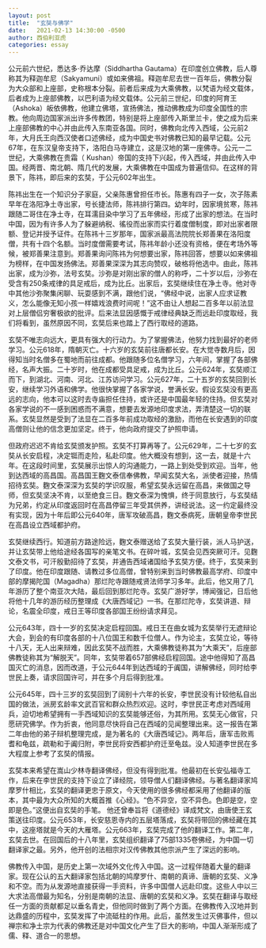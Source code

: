 ```yaml
---
layout: post
title:  "玄奘与佛学"
date:   2021-02-13 14:30:00 -0500
author: 西伯利亚虎
categories: essay
---
```


公元前六世纪，悉达多·乔达摩（Siddhartha Gautama）在印度创立佛教，后人尊称其为释迦牟尼（Sakyamuni）或如来佛祖。释迦牟尼去世一百年后，佛教分裂为大众部和上座部，史称根本分裂。前者后来成为大乘佛教，以梵语为经文载体，后者成为上座部佛教，以巴利语为经文载体。公元前三世纪，印度的阿育王（Ashoka）皈依佛教，他建立佛塔，宣扬佛法，推动佛教成为印度全国性的宗教。他向周边国家派出许多传教团，特别是将上座部传入斯里兰卡，使之成为后来上座部佛教的中心并由此传入东南亚各国。同时，佛教向北传入西域，公元前2年，大月氏王向西汉使者口述佛经，成为中国史书对佛教已知的最早记载。公元67年，在东汉皇帝支持下，洛阳白马寺建立，这是汉地的第一座佛寺。公元一二世纪，大乘佛教在贵霜（ Kushan）帝国的支持下兴起，传入西域，并由此传入中国。经两晋、南北朝、隋几代的发展，大乘佛教在中国成为普遍信仰。在这样的背景下，陈祎，即后来的玄奘，于公元602年出生。

陈祎出生在一个知识分子家庭，父亲陈惠曾担任市长。陈惠有四子一女，次子陈素早年在洛阳净土寺出家，号长捷法师，陈祎排行第四。幼年时，因家境贫寒，陈祎跟随二哥住在净土寺，在耳濡目染中学习了五年佛经，形成了出家的想法。在当时中国，因为有许多人为了躲避纳税、徭役而出家而实行着度僧制度，即对出家者限额、登记并授予证件。在陈祎十三岁那年，国家派最高法院院长郑善果在洛阳度僧，共有十四个名额。当时度僧需要考试，陈祎年龄小还没有资格，便在考场外等候，被郑善果注意到。郑善果询问陈祎为何想要出家，陈祎回答，想要以如来佛祖为榜样，在中国发扬佛法。郑善果深深为其志向赞叹，破格将他选中。由此，陈祎出家，成为沙弥，法号玄奘。沙弥是对刚出家的僧人的称呼，二十岁以后，沙弥在受含有250条戒律的具足戒后，成为比丘。出家后，玄奘继续住在净土寺。他对寺中其他沙弥聚集闲聊、玩耍感到不满，跟他们说，“佛经中说，出家人应求证教义，怎么能像无知小孩一样嬉戏浪费时间呢！”这不由让人想起二百多年以前法显对上层僧侣穷奢极欲的批评。后来法显因感慨于戒律经典缺乏而远赴印度取经，我们将看到，虽然原因不同，玄奘后来也踏上了西行取经的道路。

玄奘不唯志向远大，更具有强大的行动力。为了掌握佛法，他努力找到最好的老师学习。公元618年，隋朝灭亡。十六岁的玄奘前往唐都长安。在大觉寺数月后，因得知当时名僧多在蜀地而前往成都。他跟随多位名僧学习，六年间，掌握了各部佛经，名声大振。二十岁时，他在成都受具足戒，成为比丘。公元624年，玄奘顺江而下，到湖北、河南、河北、江苏访问学习。公元627年，二十五岁的玄奘回到长安，继续学习外语和佛学。他很快掌握了各家学说，誉满长安。假设玄奘没有更高远的志向，他本可以这时去寺庙担任住持，或许还是中国最年轻的住持。但玄奘对各家学说的不一感到困惑而不满意，想要去发源地印度求法，弄清楚这一切的联系。玄奘显然是受到了法显在二百多年前成功取经的激励，而他在长安遇到的印度高僧则让他的信念更加坚定。终于，他向政府提交了护照申请。

但政府迟迟不肯给玄奘颁发护照。玄奘不打算再等了。公元629年，二十七岁的玄奘从长安启程，决定铤而走险，私赴印度。他大概没有想到，这一去，就是十六年。在这段时间里，玄奘展示出惊人的沟通能力，一路上到处受到欢迎。当年，他到达西域的高昌国。高昌国王麴文泰信奉佛教，早闻玄奘大名，派使者迎接，热情招待玄奘。麴文泰深深为玄奘的学识叹服，希望玄奘永远留在高昌，来做国之导师，但玄奘坚决不肯，以至绝食三日。麴文泰深为愧惧，终于同意放行，与玄奘结为兄弟，约定从印度返回时在高昌停留三年受其供养，讲经说法。这一约定最终没有实现，因为十年后即公元640年，唐军攻破高昌，麴文泰病死，唐朝皇帝李世民在高昌设立西域都护府。

玄奘继续西行。知道前方路途险远，麴文泰赠送给了玄奘大量行装，派人马护送，并让玄奘带上他给途经各国写的亲笔文书。在碎叶城，玄奘会见西突厥可汗。见麴文泰文书，可汗殷勤招待了玄奘，并通告西域诸国给予玄奘方便。终于，玄奘来到了印度。他在印度跟随、请教过多位高僧，曾特别来到当时佛教最高学府、印度中部的摩揭陀国（Magadha）那烂陀寺跟随戒贤法师学习多年。此后，他又用了几年游历了整个南亚次大陆，最后回到那烂陀寺。玄奘广游好学，博闻强记，日后他将他十几年的游历经历整理成《大唐西域记》一书。在那烂陀寺，玄奘讲道、辩论，名震全印度，戒日王等印度各部国王纷纷请求拜见。

公元643年，四十一岁的玄奘决定启程回国。戒日王在曲女城为玄奘举行无遮辩论大会，到会的有印度各部的十八位国王和数千位僧人。作为论主，玄奘立论，等待十八天，无人出来辩难，因此玄奘不战而胜，大乘佛教徒称其为“大乘天”，后座部佛教徒称其为“解脱天”。同年，玄奘带着657部佛经启程回国。途中他得知了高昌国灭亡的消息，因而改道，于公元644年到达西域的于阗国，讲解佛经，同时给李世民上奏，请求回国许可，并在多个月后得到批准。

公元645年，四十三岁的玄奘回到了阔别十六年的长安，李世民没有计较他私自出国的做法，派房玄龄率文武百官和群众热烈欢迎。这时，李世民正考虑对西域用兵，迫切地希望拥有一手西域知识的玄奘能够还俗，为其所用。玄奘无心做官，只愿研究佛学。作为折衷，他同意尽快将自己在西域的见闻整理出来。这一报告在第二年由他的弟子辩机整理完成，是为著名的《大唐西域记》。两年后，唐军击败焉耆和龟兹，疏勒和于阗归附，李世民将安西都护府迁至龟兹。没人知道李世民在多大程度上参考了玄奘的情报。

玄奘本来希望在嵩山少林寺翻译佛经，但没有得到批准。他最初在长安弘福寺工作，后来在李世民的支持下设立了译经院，领导僧人们翻译佛经。与著名翻译家鸠摩罗什相比，玄奘的翻译更忠于原文，今天使用的很多佛经都采用了他翻译的版本，其中最为大众所知的大概首推《心经》。“色不异空，空不异色。色即是空，空即是色。”这便出自玄奘的手笔。 他还曾奉旨将《道德经》译成梵文，由唐使王玄策送往印度。公元653年，长安慈恩寺内的五层塔落成，玄奘将带回的佛经藏在其中，这座塔就是今天的大雁塔。公元663年，玄奘完成了他的翻译工作。第二年，玄奘去世。在回国后的十八年里，玄奘组织翻译了75部1335卷佛经，为中国一切翻译家之最。另外，他开创的法相宗对汉传佛教其他宗派产生了深远的影响。

佛教传入中国，是历史上第一次域外文化传入中国。这一过程伴随着大量的翻译家。现在公认的五大翻译家包括北朝的鸠摩罗什、南朝的真谛、唐朝的玄奘、义净和不空。而为从发源地直接获得一手资料，许多中国僧人远赴印度。这些人中以三大求法高僧最为知名，分别是南朝的法显、唐朝的玄奘和义净。玄奘在翻译与取经任一方面的贡献都足以垂名青史，但他同时做到了两个方面。在佛教传入汉地并到达鼎盛的历程中，玄奘发挥了中流砥柱的作用。此后，虽然发生过灭佛事件，但以禅宗和净土宗为代表的佛教还是对中国文化产生了巨大的影响，中国人渐渐形成了儒、释、道合一的思想。

